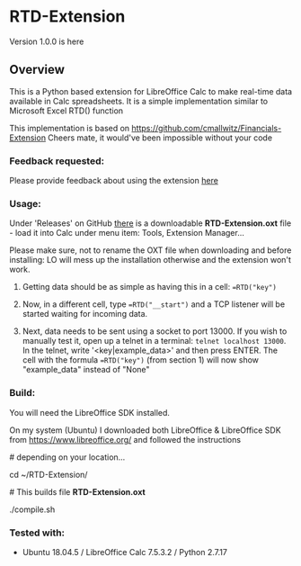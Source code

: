 # RTD-Extension

Version 1.0.0 is here

## Overview

This is a Python based extension for LibreOffice Calc to make real-time data available in Calc spreadsheets.
It is a simple implementation similar to Microsoft Excel RTD() function

This implementation is based on https://github.com/cmallwitz/Financials-Extension
Cheers mate, it would've been impossible without your code

### Feedback requested:

Please provide feedback about using the extension [here](https://github.com/gilgil/RTD-Extension/issues)

### Usage:

Under 'Releases' on GitHub [there](https://github.com/gilgil/RTD-Extension/releases) is a downloadable **RTD-Extension.oxt** file - load it into Calc under menu item: Tools, Extension Manager...

Please make sure, not to rename the OXT file when downloading and before installing: LO will mess up the installation otherwise and the extension won't work.

1. Getting data should be as simple as having this in a cell: `=RTD("key")`

2. Now, in a different cell, type `=RTD("__start")` and a TCP listener will be started waiting for incoming data.

3. Next, data needs to be sent using a socket to port 13000.
   If you wish to manually test it, open up a telnet in a terminal: `telnet localhost 13000`.
   In the telnet, write '<key|example_data>' and then press ENTER.
   The cell with the formula `=RTD("key")` (from section 1) will now show "example_data" instead of "None"

### Build:

You will need the LibreOffice SDK installed. 

On my system (Ubuntu) I downloaded both LibreOffice & LibreOffice SDK from https://www.libreoffice.org/ and followed the instructions

\# depending on your location...

cd ~/RTD-Extension/

\# This builds file **RTD-Extension.oxt**

./compile.sh

### Tested with:
- Ubuntu 18.04.5 / LibreOffice Calc 7.5.3.2 / Python 2.7.17
